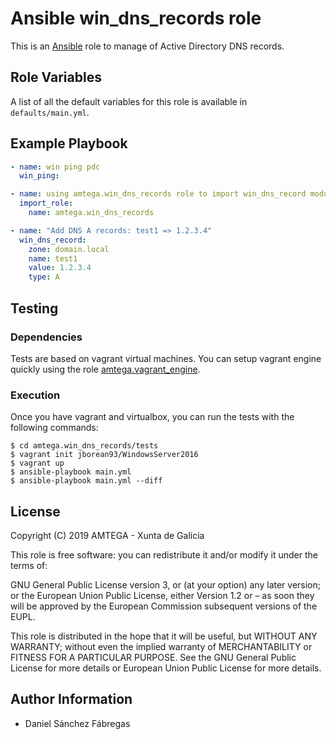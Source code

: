 # Ansible win_dns_records role

This is an [Ansible](http://www.ansible.com) role to manage of Active Directory DNS records.

## Role Variables

A list of all the default variables for this role is available in `defaults/main.yml`.

## Example Playbook

```yml
- name: win ping pdc
  win_ping:

- name: using amtega.win_dns_records role to import win_dns_record module
  import_role:
    name: amtega.win_dns_records

- name: "Add DNS A records: test1 => 1.2.3.4"
  win_dns_record:
    zone: domain.local
    name: test1
    value: 1.2.3.4
    type: A
```

## Testing

### Dependencies

Tests are based on vagrant virtual machines. You can setup vagrant engine
quickly using the role [amtega.vagrant_engine](https://galaxy.ansible.com/amtega/vagrant_engine).

### Execution

Once you have vagrant and virtualbox, you can run the tests with the following
commands:

```shell
$ cd amtega.win_dns_records/tests
$ vagrant init jborean93/WindowsServer2016
$ vagrant up
$ ansible-playbook main.yml
$ ansible-playbook main.yml --diff
```

## License

Copyright (C) 2019 AMTEGA - Xunta de Galicia

This role is free software: you can redistribute it and/or modify it under the terms of:

GNU General Public License version 3, or (at your option) any later version; or the European Union Public License, either Version 1.2 or – as soon they will be approved by the European Commission ­subsequent versions of the EUPL.

This role is distributed in the hope that it will be useful, but WITHOUT ANY WARRANTY; without even the implied warranty of MERCHANTABILITY or FITNESS FOR A PARTICULAR PURPOSE.  See the GNU General Public License for more details or European Union Public License for more details.

## Author Information

- Daniel Sánchez Fábregas
